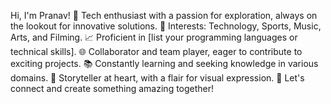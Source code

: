 Hi, I'm Pranav!
🤖 Tech enthusiast with a passion for exploration, always on the lookout for innovative solutions.
🎯 Interests: Technology, Sports, Music, Arts, and Filming.
📈 Proficient in [list your programming languages or technical skills].
🌐 Collaborator and team player, eager to contribute to exciting projects.
📚 Constantly learning and seeking knowledge in various domains.
🎥 Storyteller at heart, with a flair for visual expression.
👥 Let's connect and create something amazing together!

